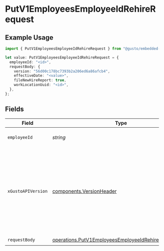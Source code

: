 # PutV1EmployeesEmployeeIdRehireRequest

## Example Usage

```typescript
import { PutV1EmployeesEmployeeIdRehireRequest } from "@gusto/embedded-api/models/operations/putv1employeesemployeeidrehire.js";

let value: PutV1EmployeesEmployeeIdRehireRequest = {
  employeeId: "<id>",
  requestBody: {
    version: "56d00c178bc7393b2a206ed6a86afcb4",
    effectiveDate: "<value>",
    fileNewHireReport: true,
    workLocationUuid: "<id>",
  },
};
```

## Fields

| Field                                                                                                                                                                                                                        | Type                                                                                                                                                                                                                         | Required                                                                                                                                                                                                                     | Description                                                                                                                                                                                                                  |
| ---------------------------------------------------------------------------------------------------------------------------------------------------------------------------------------------------------------------------- | ---------------------------------------------------------------------------------------------------------------------------------------------------------------------------------------------------------------------------- | ---------------------------------------------------------------------------------------------------------------------------------------------------------------------------------------------------------------------------- | ---------------------------------------------------------------------------------------------------------------------------------------------------------------------------------------------------------------------------- |
| `employeeId`                                                                                                                                                                                                                 | *string*                                                                                                                                                                                                                     | :heavy_check_mark:                                                                                                                                                                                                           | The UUID of the employee                                                                                                                                                                                                     |
| `xGustoAPIVersion`                                                                                                                                                                                                           | [components.VersionHeader](../../models/components/versionheader.md)                                                                                                                                                         | :heavy_minus_sign:                                                                                                                                                                                                           | Determines the date-based API version associated with your API call. If none is provided, your application's [minimum API version](https://docs.gusto.com/embedded-payroll/docs/api-versioning#minimum-api-version) is used. |
| `requestBody`                                                                                                                                                                                                                | [operations.PutV1EmployeesEmployeeIdRehireRequestBody](../../models/operations/putv1employeesemployeeidrehirerequestbody.md)                                                                                                 | :heavy_check_mark:                                                                                                                                                                                                           | N/A                                                                                                                                                                                                                          |